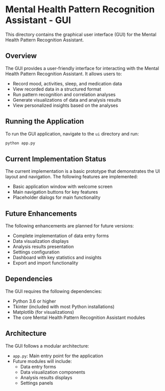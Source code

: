 # Mental Health Pattern Recognition Assistant - GUI

This directory contains the graphical user interface (GUI) for the Mental Health Pattern Recognition Assistant.

## Overview

The GUI provides a user-friendly interface for interacting with the Mental Health Pattern Recognition Assistant. It allows users to:

- Record mood, activities, sleep, and medication data
- View recorded data in a structured format
- Run pattern recognition and correlation analyses
- Generate visualizations of data and analysis results
- View personalized insights based on the analyses

## Running the Application

To run the GUI application, navigate to the `ui` directory and run:

```bash
python app.py
```

## Current Implementation Status

The current implementation is a basic prototype that demonstrates the UI layout and navigation. The following features are implemented:

- Basic application window with welcome screen
- Main navigation buttons for key features
- Placeholder dialogs for main functionality

## Future Enhancements

The following enhancements are planned for future versions:

- Complete implementation of data entry forms
- Data visualization displays
- Analysis results presentation
- Settings configuration
- Dashboard with key statistics and insights
- Export and import functionality

## Dependencies

The GUI requires the following dependencies:

- Python 3.6 or higher
- Tkinter (included with most Python installations)
- Matplotlib (for visualizations)
- The core Mental Health Pattern Recognition Assistant modules

## Architecture

The GUI follows a modular architecture:

- `app.py`: Main entry point for the application
- Future modules will include:
  - Data entry forms
  - Data visualization components
  - Analysis results displays
  - Settings panels
